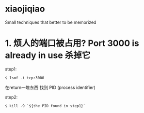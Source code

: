 # xiaojiqiao
Small techniques that better to be memorized

# 1. 烦人的端口被占用? Port 3000 is already in use 杀掉它
  step1: 
  ```
  $ lsof -i tcp:3000
  ```
  在return一堆东西 找到 PID (process identifier)
  
  step2: 
  ```
  $ kill -9 `${the PID found in step1}` 
  ```
